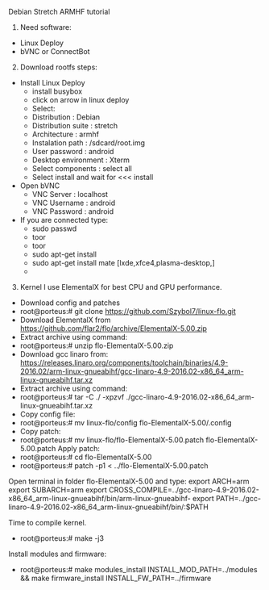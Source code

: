 Debian Stretch ARMHF tutorial

1. Need software:
  * Linux Deploy
  * bVNC or ConnectBot

2. Download rootfs steps:
  * Install Linux Deploy
    - install busybox
    - click on arrow in linux deploy
    - Select:
    *  Distribution : Debian
    *  Distribution suite : stretch
    *  Architecture : armhf
    *  Instalation path : /sdcard/root.img
    *  User password : android
    *  Desktop environment : Xterm
    *  Select components : select all
    * Select install and wait for <<< install
  * Open bVNC
    *  VNC Server : localhost
    *  VNC Username : android
    *  VNC Password : android
  * If you are connected type:
    *  sudo passwd
    * toor
    * toor
    *  sudo apt-get install
    *  sudo apt-get install mate [lxde,xfce4,plasma-desktop,]
    *  
3. Kernel
  I use ElementalX for best CPU and GPU performance.
 * Download config and patches
 * root@porteus:# git clone https://github.com/Szybol7/linux-flo.git
 * Download ElementalX from https://github.com/flar2/flo/archive/ElementalX-5.00.zip
 * Extract archive using command:
 * root@porteus:# unzip flo-ElementalX-5.00.zip
 * Download gcc linaro from: https://releases.linaro.org/components/toolchain/binaries/4.9-2016.02/arm-linux-gnueabihf/gcc-linaro-4.9-2016.02-x86_64_arm-linux-gnueabihf.tar.xz
 * Extract archive using command:
 * root@porteus:# tar -C ./ -xpzvf ./gcc-linaro-4.9-2016.02-x86_64_arm-linux-gnueabihf.tar.xz
 * Copy config file:
 * root@porteus:# mv linux-flo/config flo-ElementalX-5.00/.config
 * Copy patch:
 * root@porteus:# mv linux-flo/flo-ElementalX-5.00.patch flo-ElementalX-5.00.patch
 Apply patch:
 * root@porteus:# cd flo-ElementalX-5.00
 * root@porteus:# patch -p1 < ../flo-ElementalX-5.00.patch

Open terminal in folder flo-ElementalX-5.00 and type:
export ARCH=arm
export SUBARCH=arm
export CROSS_COMPILE=../gcc-linaro-4.9-2016.02-x86_64_arm-linux-gnueabihf/bin/arm-linux-gnueabihf-
export PATH=../gcc-linaro-4.9-2016.02-x86_64_arm-linux-gnueabihf/bin/:$PATH

Time to compile kernel.
* root@porteus:# make -j3

Install modules and firmware:
* root@porteus:# make modules_install INSTALL_MOD_PATH=../modules && make firmware_install INSTALL_FW_PATH=../firmware
